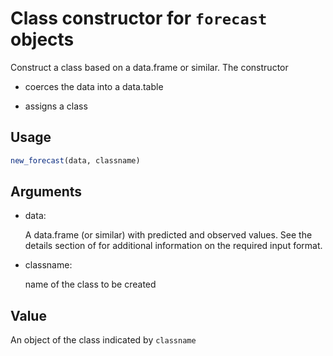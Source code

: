 # Class constructor for `forecast` objects

Construct a class based on a data.frame or similar. The constructor

- coerces the data into a data.table

- assigns a class

## Usage

``` r
new_forecast(data, classname)
```

## Arguments

- data:

  A data.frame (or similar) with predicted and observed values. See the
  details section of for additional information on the required input
  format.

- classname:

  name of the class to be created

## Value

An object of the class indicated by `classname`
